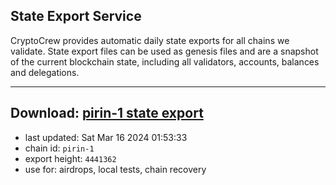 ## State Export Service
CryptoCrew provides automatic daily state exports for all chains we validate. State export files can be used as genesis files and are a snapshot of the current blockchain state, including all validators, accounts, balances and delegations.

---
**Download: [pirin-1 state export](https://dl-eu2.ccvalidators.com/SERVICE/nolus/pirin-1_export_4441362.json)**
---

- last updated: Sat Mar 16 2024 01:53:33
- chain id: `pirin-1`
- export height: `4441362`
- use for: airdrops, local tests, chain recovery
